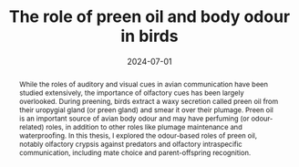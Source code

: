 ---
title: The role of preen oil and body odour in birds
authors:
- Gilles, M.
date: '2024-07-01'
publishDate: '2025-07-09T19:39:21.793016Z'
publication: '*PhD dissertation. Bielefeld Univerity*'
doi: https://doi.org/10.4119/unibi/2993613

# Include in featured publications
featured: false

tags:
  - PhD thesis

# Abstract
abstract: While the roles of auditory and visual cues in avian communication have been studied extensively, the importance of olfactory cues has been largely overlooked. During preening, birds extract a waxy secretion called preen oil from their uropygial gland (or preen gland) and smear it over their plumage. Preen oil is an important source of avian body odour and may have perfuming (or odour-related) roles, in addition to other roles like plumage maintenance and waterproofing. In this thesis, I explored the odour-based roles of preen oil, notably olfactory crypsis against predators and olfactory intraspecific communication, including mate choice and parent-offspring recognition.
---